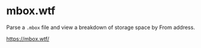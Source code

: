 # mbox.wtf

Parse a `.mbox` file and view a breakdown of storage space by From address.

https://mbox.wtf/
